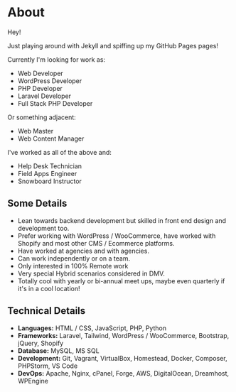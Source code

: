 # About

Hey!

Just playing around with Jekyll and spiffing up my GitHub Pages pages!

Currently I'm looking for work as:

* Web Developer 
* WordPress Developer 
* PHP Developer 
* Laravel Developer 
* Full Stack PHP Developer

Or something adjacent:

* Web Master
* Web Content Manager

I've worked as all of the above and:

* Help Desk Technician
* Field Apps Engineer
* Snowboard Instructor

## Some Details
* Lean towards backend development but skilled in front end design and development too. 
* Prefer working with WordPress / WooCommerce, have worked with Shopify and most other CMS / Ecommerce platforms. 
* Have worked at agencies and with agencies. 
* Can work independently or on a team. 
* Only interested in 100% Remote work 
* Very special Hybrid scenarios considered in DMV. 
* Totally cool with yearly or bi-annual meet ups, maybe even quarterly if it's in a cool location!

## Technical Details

* **Languages:** HTML / CSS, JavaScript, PHP, Python
* **Frameworks:** Laravel, Tailwind, WordPress / WooCommerce, Bootstrap, jQuery, Shopify
* **Database:** MySQL, MS SQL
* **Development:** Git, Vagrant, VirtualBox, Homestead, Docker, Composer, PHPStorm, VS Code
* **DevOps:** Apache, Nginx, cPanel, Forge, AWS, DigitalOcean, Dreamhost, WPEngine